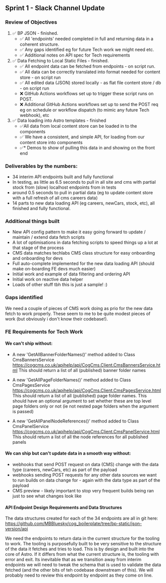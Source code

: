 ## Sprint 1 - Slack Channel Update

### Review of Objectives

1. ✅ BP JSON - finished.
    - ✅ All 'endpoints' needed completed in full and returning data in a coherent structure.
    - ✅ Any gaps identified eg for future Tech work we might need etc.
    - ✅  Additional notes on API spec for Tech requirements
2. ✅ Data Fetching to Local Static Files - finished.
    - ✅ All endpoint data can be fetched from endpoints - on script run.
    - ✅ All data can be correctly translated into format needed for content store - on script run
    - ✅ All edited data (JSON) stored locally - as flat file content store / db - on script run
    - ❌ GitHub Actions workflows set up to trigger these script runs on POST.
    - ❌ Additional GitHub Actions workflows set up to send the POST req eg on schedule or workflow dispatch (to mimic any future Tech webhook), etc
3. ✅ Data loading into Astro templates - finished
    - ✅All data from local content store can be loaded in to the components
    - ✅ We have a consistent, and simple API, for loading from our content store into components
    - ✅* Demos to show of pulling this data in and showing on the front end


###  Deliverables by the numbers: 

- 34 interim API endpoints built and fully functional
- In testing, as little as 6.5 seconds to pull in all site and cms with partial stock from (slow) localhost endpoints from in tests
- around 0.5 seconds to pull in partial data (eg to update content store with a full refresh of all cms careers data)
- 14 parts to new data loading API (eg careers, newCars, stock, etc), all finished and fully functional. 


###  Additional things built

- New API config pattern to make it easy going forward to update / maintain / extend data fetch scripts 
- A lot of optimisations in data fetching scripts to speed things up a lot at that stage of the process 
- CMS data matches techlabs CMS class structure for easy onboarding and onboarding for devs 
- Full auto-complete implemented for the new data loading API (should make on-boarding FE devs much easier)
- Initial work and example of data filtering and ordering API 
- Initial work on reactive data helper
- Loads of other stuff tbh this is just a sample! :)

###  Gaps identified

We need a couple of pieces of CMS work doing as prio for the new data fetch to work properly. These seem to me to be quite modest pieces of work (but obviously i don't know their codebase!). 

###  FE Requirements for Tech Work

#### We can't ship without: 

- A new 'GetAllBannerFolderNames()' method added to Class CmsBannersService
https://cogcms.co.uk/apihelp/api/CogCms.Client.CmsBannersService.html
This should return a list of all (published) banner folder names

- A new 'GetAllPageFolderNames()' method added to Class CmsPagesService
https://cogcms.co.uk/apihelp/api/CogCms.Client.CmsPagesService.html
This should return a list of all (published) page folder names. 
This should have an optional argument to set whether these are top level page folders only or not (ie not nested page folders when the argument is passed)

- A new 'GetAllPanelNodeReferences()' method added to Class CmsPanelService
https://cogcms.co.uk/apihelp/api/CogCms.Client.CmsPanelService.html
This should return a list of all the node references for all published panels

#### We can ship but can't update data in a smooth way without: 

- webhooks that send POST request on data (CMS) change with the data type (careers, newCars, etc) as part of the payload
- webhooks sending POST requests for any other data sources we want to run builds on data change for - again with the data type as part of the payload
- CMS preview - likely important to stop very frequent builds being ran just to see what changes look like

#### API Endpoint Design Requirements and Data Structures

The data structures created for each of the 34 endpoints are all in git here: 
https://github.com/MBBluesky/cog_boilerplate/tree/bp-static/json-version/api

We need the endpoints to return data in the current structure for the tooling to work.
The tooling is purposefully built to be very sensitive to the structure of the data it fetches and tries to load. This is by design and built into the core of Astro.  If it differs from what the current structure is, the tooling with error and exit.
Its inevitable that as we transition away from interim endpoints we will need to tweak the schema that is used to validate the data fetched (and the other bits of teh codebase downstream of this). We will probably need to review this endpoint by endpoint as they come on line. 


